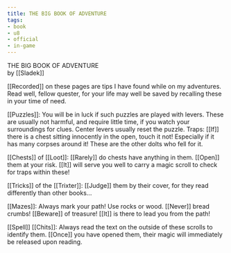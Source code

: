```yaml
---
title: THE BIG BOOK OF ADVENTURE
tags:
- book
- u8
- official
- in-game
---
```


THE BIG BOOK OF ADVENTURE  
by [[Sladek]]  
  
[[Recorded]] on these pages are tips I have found while on my adventures. Read well, fellow quester, for your life may well be saved by recalling these in your time of need.  
  
[[Puzzles]]: You will be in luck if such puzzles are played with levers. These are usually not harmful, and require little time, if you watch your surroundings for clues. Center levers usually reset the puzzle. Traps: [[If]] there is a chest sitting innocently in the open, touch it not! Especially if it has many corpses around it! These are the other dolts who fell for it.  
  
[[Chests]] of [[Loot]]: [[Rarely]] do chests have anything in them. [[Open]] them at your risk. [[It]] will serve you well to carry a magic scroll to check for traps within these!  
  
[[Tricks]] of the [[Trixter]]: [[Judge]] them by their cover, for they read differently than other books...  
  
[[Mazes]]: Always mark your path! Use rocks or wood. [[Never]] bread crumbs! [[Beware]] of treasure! [[It]] is there to lead you from the path!  
  
[[Spell]] [[Chits]]: Always read the text on the outside of these scrolls to identify them. [[Once]] you have opened them, their magic will immediately be released upon reading.  